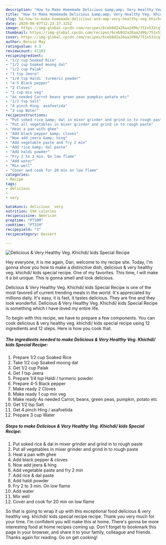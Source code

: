 ```yaml
---
description: "How to Make Homemade Delicious &amp;amp; Very Healthy Veg. Khichdi/ kids Special Recipe"
title: "How to Make Homemade Delicious &amp;amp; Very Healthy Veg. Khichdi/ kids Special Recipe"
slug: 54-how-to-make-homemade-delicious-and-amp-very-healthy-veg-khichdi-kids-special-recipe
date: 2020-08-07T12:23:27.325Z
image: https://img-global.cpcdn.com/recipes/6ceb8d2a26aa2d9b/751x532cq70/delicious-very-healthy-veg-khichdi-kids-special-recipe-recipe-main-photo.jpg
thumbnail: https://img-global.cpcdn.com/recipes/6ceb8d2a26aa2d9b/751x532cq70/delicious-very-healthy-veg-khichdi-kids-special-recipe-recipe-main-photo.jpg
cover: https://img-global.cpcdn.com/recipes/6ceb8d2a26aa2d9b/751x532cq70/delicious-very-healthy-veg-khichdi-kids-special-recipe-recipe-main-photo.jpg
author: Bessie May
ratingvalue: 4.3
reviewcount: 41103
recipeingredient:
- "1/2 cup Soaked Rice"
- "1/2 cup Soaked moong dal"
- "1/2 cup Palak"
- "1 tsp Jeera"
- "1/4 tsp Haldi  turmeric powder"
- "4-5 Black pepper"
- "2 Cloves"
- "1 cup mix veg"
- "As needed Carrot beans green peas pumpkin potato etc"
- "1/2 tsp Salt"
- "4 pinch Hing  asafoetida"
- "3 cup Water"
recipeinstructions:
- "Put soked rice &amp; dal in mixer grinder and grind in to rough paste"
- "Put all vegetables in mixer grinder and grind in to rough paste"
- "Heat a pan with ghee"
- "Add black pepper &amp; cloves"
- "Now add jeera &amp; hing"
- "Add vegetable paste and fry 2 min"
- "Add rice &amp; dal paste"
- "Add haldi powder"
- "Fry 2 to 3 min. On low flame"
- "Add water"
- "Mix well"
- "Cover and cook for 20 min on low flame"
categories:
- Recipe
tags:
- delicious
- 
- very

katakunci: delicious  very 
nutrition: 194 calories
recipecuisine: American
preptime: "PT10M"
cooktime: "PT31M"
recipeyield: "3"
recipecategory: Dessert

---
```



![Delicious &amp; Very Healthy Veg. Khichdi/ kids Special Recipe](https://img-global.cpcdn.com/recipes/6ceb8d2a26aa2d9b/751x532cq70/delicious-very-healthy-veg-khichdi-kids-special-recipe-recipe-main-photo.jpg)

Hey everyone, it is me again, Dan, welcome to my recipe site. Today, I'm gonna show you how to make a distinctive dish, delicious &amp; very healthy veg. khichdi/ kids special recipe. One of my favorites. This time, I will make it a bit unique. This is gonna smell and look delicious.

Delicious &amp; Very Healthy Veg. Khichdi/ kids Special Recipe is one of the most favored of current trending meals in the world. It's appreciated by millions daily. It's easy, it is fast, it tastes delicious. They are fine and they look wonderful. Delicious &amp; Very Healthy Veg. Khichdi/ kids Special Recipe is something which I have loved my entire life.




To begin with this recipe, we have to prepare a few components. You can cook delicious &amp; very healthy veg. khichdi/ kids special recipe using 12 ingredients and 12 steps. Here is how you cook that.

<!--inarticleads1-->

##### The ingredients needed to make Delicious &amp; Very Healthy Veg. Khichdi/ kids Special Recipe:

1. Prepare 1/2 cup Soaked Rice
1. Take 1/2 cup Soaked moong dal
1. Get 1/2 cup Palak
1. Get 1 tsp Jeera
1. Prepare 1/4 tsp Haldi / turmeric powder
1. Prepare 4-5 Black pepper
1. Make ready 2 Cloves
1. Make ready 1 cup mix veg
1. Make ready As needed Carrot, beans, green peas, pumpkin, potato etc
1. Get 1/2 tsp Salt
1. Get 4 pinch Hing / asafoetida
1. Prepare 3 cup Water




<!--inarticleads2-->

##### Steps to make Delicious &amp; Very Healthy Veg. Khichdi/ kids Special Recipe:

1. Put soked rice &amp; dal in mixer grinder and grind in to rough paste
1. Put all vegetables in mixer grinder and grind in to rough paste
1. Heat a pan with ghee
1. Add black pepper &amp; cloves
1. Now add jeera &amp; hing
1. Add vegetable paste and fry 2 min
1. Add rice &amp; dal paste
1. Add haldi powder
1. Fry 2 to 3 min. On low flame
1. Add water
1. Mix well
1. Cover and cook for 20 min on low flame




So that is going to wrap it up with this exceptional food delicious &amp; very healthy veg. khichdi/ kids special recipe recipe. Thank you very much for your time. I'm confident you will make this at home. There's gonna be more interesting food at home recipes coming up. Don't forget to bookmark this page in your browser, and share it to your family, colleague and friends. Thanks again for reading. Go on get cooking!
